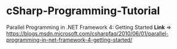 # cSharp-Programming-Tutorial


Parallel Programming in .NET Framework 4: Getting Started ****Link**** => https://blogs.msdn.microsoft.com/csharpfaq/2010/06/01/parallel-programming-in-net-framework-4-getting-started/